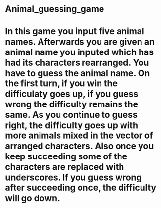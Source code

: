 # Animal_guessing_game

# In this game you input five animal names. Afterwards you are given an animal name you inputed which has had its characters rearranged. You have to guess the animal name. On the first turn, if you win the difficulaty goes up, if you guess wrong the difficulty remains the same. As you continue to guess right, the difficulty goes up with more animals mixed in the vector of arranged characters. Also once you keep succeeding some of the characters are replaced with underscores. If you guess wrong after succeeding once, the difficulty will go down.
